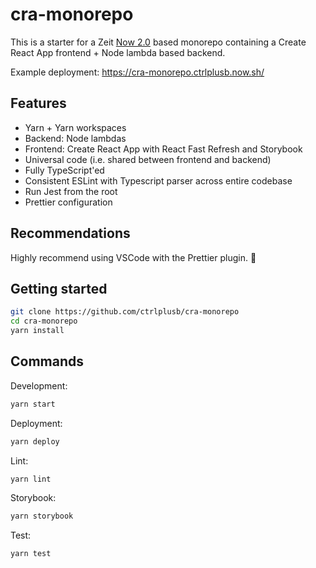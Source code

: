 # cra-monorepo

This is a starter for a Zeit [Now 2.0](https://zeit.co/now) based monorepo containing a Create React App frontend + Node lambda based backend.

Example deployment: https://cra-monorepo.ctrlplusb.now.sh/

## Features

- Yarn + Yarn workspaces
- Backend: Node lambdas
- Frontend: Create React App with React Fast Refresh and Storybook
- Universal code (i.e. shared between frontend and backend)
- Fully TypeScript'ed
- Consistent ESLint with Typescript parser across entire codebase
- Run Jest from the root
- Prettier configuration

## Recommendations

Highly recommend using VSCode with the Prettier plugin. 🥰

## Getting started

```bash
git clone https://github.com/ctrlplusb/cra-monorepo
cd cra-monorepo
yarn install
```

## Commands

Development:

```bash
yarn start
```

Deployment:

```bash
yarn deploy
```

Lint:

```bash
yarn lint
```

Storybook:

```bash
yarn storybook
```

Test:

```bash
yarn test
```
